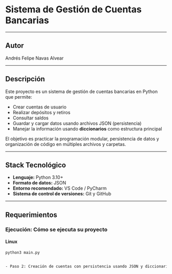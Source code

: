 # Sistema de Gestión de Cuentas Bancarias

---

## Autor
Andrés Felipe Navas Alvear

---

## Descripción
Este proyecto es un sistema de gestión de cuentas bancarias en Python que permite:
- Crear cuentas de usuario
- Realizar depósitos y retiros
- Consultar saldos
- Guardar y cargar datos usando archivos JSON (persistencia)
- Manejar la información usando **diccionarios** como estructura principal

El objetivo es practicar la programación modular, persistencia de datos y organización de código en múltiples archivos y carpetas.

---

## Stack Tecnológico
- **Lenguaje:** Python 3.10+
- **Formato de datos:** JSON
- **Entorno recomendado:** VS Code / PyCharm
- **Sistema de control de versiones:** Git y GitHub

---

## Requerimientos

### Ejecución: Cómo se ejecuta su proyecto

#### Linux
```bash
python3 main.py


- Paso 2: Creación de cuentas con persistencia usando JSON y diccionarios.
